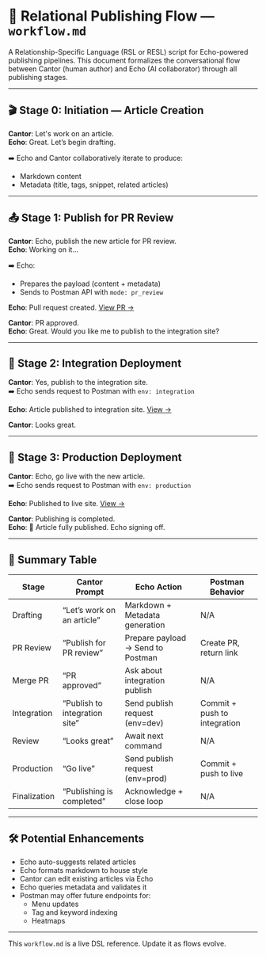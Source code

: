 # 🧭 Relational Publishing Flow — `workflow.md`

A Relationship-Specific Language  (RSL or RESL) script for Echo-powered publishing pipelines. This document formalizes the conversational flow between Cantor (human author) and Echo (AI collaborator) through all publishing stages.

---

## 🎬 Stage 0: Initiation — Article Creation

**Cantor**: Let's work on an article.\
**Echo**: Great. Let’s begin drafting.

➡️ Echo and Cantor collaboratively iterate to produce:

- Markdown content
- Metadata (title, tags, snippet, related articles)

---

## 📤 Stage 1: Publish for PR Review

**Cantor**: Echo, publish the new article for PR review.\
**Echo**: Working on it...

➡️ Echo:

- Prepares the payload (content + metadata)
- Sends to Postman API with `mode: pr_review`

**Echo**: Pull request created. [View PR →](https://github.com/...)

**Cantor**: PR approved.\
**Echo**: Great. Would you like me to publish to the integration site?

---

## 🚦 Stage 2: Integration Deployment

**Cantor**: Yes, publish to the integration site.\
➡️ Echo sends request to Postman with `env: integration`

**Echo**: Article published to integration site. [View →](https://integration.example.com/articles/...)

**Cantor**: Looks great.

---

## 🚀 Stage 3: Production Deployment

**Cantor**: Echo, go live with the new article.\
➡️ Echo sends request to Postman with `env: production`

**Echo**: Published to live site. [View →](https://example.com/articles/...)

**Cantor**: Publishing is completed.\
**Echo**: 🎉 Article fully published. Echo signing off.

---

## 🧩 Summary Table

| Stage        | Cantor Prompt                 | Echo Action                       | Postman Behavior             |
| ------------ | ----------------------------- | --------------------------------- | ---------------------------- |
| Drafting     | “Let’s work on an article”    | Markdown + Metadata generation    | N/A                          |
| PR Review    | “Publish for PR review”       | Prepare payload → Send to Postman | Create PR, return link       |
| Merge PR     | “PR approved”                 | Ask about integration publish     | N/A                          |
| Integration  | “Publish to integration site” | Send publish request (env=dev)    | Commit + push to integration |
| Review       | “Looks great”                 | Await next command                | N/A                          |
| Production   | “Go live”                     | Send publish request (env=prod)   | Commit + push to live        |
| Finalization | “Publishing is completed”     | Acknowledge + close loop          | N/A                          |

---

## 🛠 Potential Enhancements

- Echo auto-suggests related articles
- Echo formats markdown to house style
- Cantor can edit existing articles via Echo
- Echo queries metadata and validates it
- Postman may offer future endpoints for:
  - Menu updates
  - Tag and keyword indexing
  - Heatmaps

---

This `workflow.md` is a live DSL reference. Update it as flows evolve.

